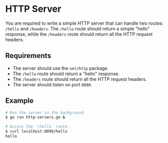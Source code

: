 # HTTP Server

You are required to write a simple HTTP server that can handle two routes: `/hello` and `/headers`. The `/hello` route should return a simple "hello" response, while the `/headers` route should return all the HTTP request headers.

## Requirements

- The server should use the `net/http` package.
- The `/hello` route should return a "hello" response.
- The `/headers` route should return all the HTTP request headers.
- The server should listen on port `8090`.

## Example

```sh
# Run the server in the background.
$ go run http-servers.go &

# Access the `/hello` route.
$ curl localhost:8090/hello
hello
```
